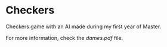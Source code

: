 # Checkers
Checkers game with an AI made during my first year of Master.

For more information, check the _dames.pdf_ file.
